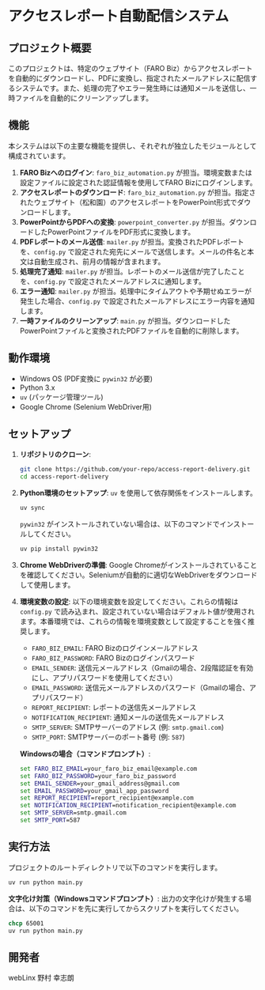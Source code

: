 # アクセスレポート自動配信システム

## プロジェクト概要

このプロジェクトは、特定のウェブサイト（FARO Biz）からアクセスレポートを自動的にダウンロードし、PDFに変換し、指定されたメールアドレスに配信するシステムです。また、処理の完了やエラー発生時には通知メールを送信し、一時ファイルを自動的にクリーンアップします。

## 機能

本システムは以下の主要な機能を提供し、それぞれが独立したモジュールとして構成されています。

1.  **FARO Bizへのログイン**: `faro_biz_automation.py` が担当。環境変数または設定ファイルに設定された認証情報を使用してFARO Bizにログインします。
2.  **アクセスレポートのダウンロード**: `faro_biz_automation.py` が担当。指定されたウェブサイト（松和園）のアクセスレポートをPowerPoint形式でダウンロードします。
3.  **PowerPointからPDFへの変換**: `powerpoint_converter.py` が担当。ダウンロードしたPowerPointファイルをPDF形式に変換します。
4.  **PDFレポートのメール送信**: `mailer.py` が担当。変換されたPDFレポートを、`config.py` で設定された宛先にメールで送信します。メールの件名と本文は自動生成され、前月の情報が含まれます。
5.  **処理完了通知**: `mailer.py` が担当。レポートのメール送信が完了したことを、`config.py` で設定されたメールアドレスに通知します。
6.  **エラー通知**: `mailer.py` が担当。処理中にタイムアウトや予期せぬエラーが発生した場合、`config.py` で設定されたメールアドレスにエラー内容を通知します。
7.  **一時ファイルのクリーンアップ**: `main.py` が担当。ダウンロードしたPowerPointファイルと変換されたPDFファイルを自動的に削除します。

## 動作環境

*   Windows OS (PDF変換に `pywin32` が必要)
*   Python 3.x
*   `uv` (パッケージ管理ツール)
*   Google Chrome (Selenium WebDriver用)

## セットアップ

1.  **リポジトリのクローン**:
    ```bash
    git clone https://github.com/your-repo/access-report-delivery.git
    cd access-report-delivery
    ```

2.  **Python環境のセットアップ**:
    `uv` を使用して依存関係をインストールします。
    ```bash
    uv sync
    ```
    `pywin32` がインストールされていない場合は、以下のコマンドでインストールしてください。
    ```bash
    uv pip install pywin32
    ```

3.  **Chrome WebDriverの準備**:
    Google Chromeがインストールされていることを確認してください。Seleniumが自動的に適切なWebDriverをダウンロードして使用します。

4.  **環境変数の設定**:
    以下の環境変数を設定してください。これらの情報は `config.py` で読み込まれ、設定されていない場合はデフォルト値が使用されます。本番環境では、これらの情報を環境変数として設定することを強く推奨します。

    *   `FARO_BIZ_EMAIL`: FARO Bizのログインメールアドレス
    *   `FARO_BIZ_PASSWORD`: FARO Bizのログインパスワード
    *   `EMAIL_SENDER`: 送信元メールアドレス（Gmailの場合、2段階認証を有効にし、アプリパスワードを使用してください）
    *   `EMAIL_PASSWORD`: 送信元メールアドレスのパスワード（Gmailの場合、アプリパスワード）
    *   `REPORT_RECIPIENT`: レポートの送信先メールアドレス
    *   `NOTIFICATION_RECIPIENT`: 通知メールの送信先メールアドレス
    *   `SMTP_SERVER`: SMTPサーバーのアドレス (例: `smtp.gmail.com`)
    *   `SMTP_PORT`: SMTPサーバーのポート番号 (例: `587`)

    **Windowsの場合（コマンドプロンプト）**:
    ```cmd
    set FARO_BIZ_EMAIL=your_faro_biz_email@example.com
    set FARO_BIZ_PASSWORD=your_faro_biz_password
    set EMAIL_SENDER=your_gmail_address@gmail.com
    set EMAIL_PASSWORD=your_gmail_app_password
    set REPORT_RECIPIENT=report_recipient@example.com
    set NOTIFICATION_RECIPIENT=notification_recipient@example.com
    set SMTP_SERVER=smtp.gmail.com
    set SMTP_PORT=587
    ```

## 実行方法

プロジェクトのルートディレクトリで以下のコマンドを実行します。

```bash
uv run python main.py
```

**文字化け対策（Windowsコマンドプロンプト）**:
出力の文字化けが発生する場合は、以下のコマンドを先に実行してからスクリプトを実行してください。

```cmd
chcp 65001
uv run python main.py
```

## 開発者

webLinx 野村 幸志朗